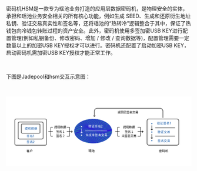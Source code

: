 密码机HSM是一款专为瑶池业务打造的应用层数据密码机，是物理安全的实体，承担和瑶池业务安全相关的所有核心功能，例如生成 SEED、生成和还原衍生地址私钥、验证交易真实性和签名等，还将瑶池的“热转冷”逻辑整合于其中，保证了热钱包向冷钱包转账过程的资产安全。此外，密码机使用多签加密USB KEY进行配置管理(例如私钥备份、修改密码、增加 / 修改 / 查询数据等)，配置管理需要一定数量以上的加密USB KEY授权才可以进行。密码机还配置了启动加密USB KEY，启动密码机需加密USB KEY授权才能正常工作。 

<br>

下图是Jadepool和hsm交互示意图：

<br>

![](image/hsm.jpg)